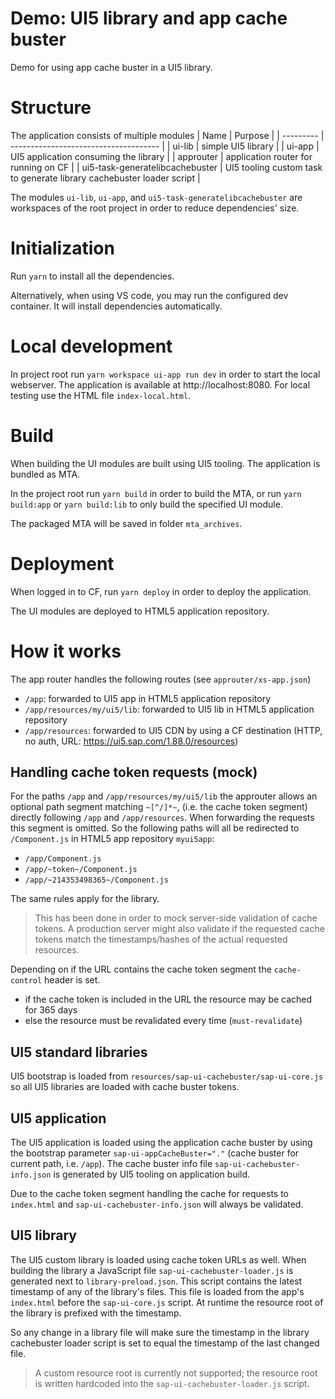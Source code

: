 # Demo: UI5 library and app cache buster

Demo for using app cache buster in a UI5 library.

# Structure

The application consists of multiple modules
| Name | Purpose |
| --------- | ------------------------------------- |
| ui-lib | simple UI5 library |
| ui-app | UI5 application consuming the library |
| approuter | application router for running on CF |
| ui5-task-generatelibcachebuster | UI5 tooling custom task to generate library cachebuster loader script |

The modules `ui-lib`, `ui-app`, and `ui5-task-generatelibcachebuster` are workspaces of the root project in order to reduce dependencies' size.

# Initialization

Run `yarn` to install all the dependencies.

Alternatively, when using VS code, you may run the configured dev container. It will install dependencies automatically.

# Local development

In project root run `yarn workspace ui-app run dev` in order to start the local webserver. The application is available at http://localhost:8080. For local testing use the HTML file `index-local.html`.

# Build

When building the UI modules are built using UI5 tooling. The application is bundled as MTA.

In the project root run `yarn build` in order to build the MTA, or run `yarn build:app` or `yarn build:lib` to only build the specified UI module.

The packaged MTA will be saved in folder `mta_archives`.

# Deployment

When logged in to CF, run `yarn deploy` in order to deploy the application.

The UI modules are deployed to HTML5 application repository.

# How it works

The app router handles the following routes (see `approuter/xs-app.json`)

-   `/app`: forwarded to UI5 app in HTML5 application repository
-   `/app/resources/my/ui5/lib`: forwarded to UI5 lib in HTML5 application repository
-   `/app/resources`: forwarded to UI5 CDN by using a CF destination (HTTP, no auth, URL: https://ui5.sap.com/1.88.0/resources)

## Handling cache token requests (mock)

For the paths `/app` and `/app/resources/my/ui5/lib` the approuter allows an optional path segment matching `~[^/]*~`, (i.e. the cache token segment) directly following `/app` and `/app/resources`. When forwarding the requests this segment is omitted. So the following paths will all be redirected to `/Component.js` in HTML5 app repository `myui5app`:

-   `/app/Component.js`
-   `/app/~token~/Component.js`
-   `/app/~214353498365~/Component.js`

The same rules apply for the library.

> This has been done in order to mock server-side validation of cache tokens. A production server might also validate if the requested cache tokens match the timestamps/hashes of the actual requested resources.

Depending on if the URL contains the cache token segment the `cache-control` header is set.

-   if the cache token is included in the URL the resource may be cached for 365 days
-   else the resource must be revalidated every time (`must-revalidate`)

## UI5 standard libraries

UI5 bootstrap is loaded from `resources/sap-ui-cachebuster/sap-ui-core.js` so all UI5 libraries are loaded with cache buster tokens.

## UI5 application

The UI5 application is loaded using the application cache buster by using the bootstrap parameter `sap-ui-appCacheBuster="."` (cache buster for current path, i.e. `/app`). The cache buster info file `sap-ui-cachebuster-info.json` is generated by UI5 tooling on application build.

Due to the cache token segment handling the cache for requests to `index.html` and `sap-ui-cachebuster-info.json` will always be validated.

## UI5 library

The UI5 custom library is loaded using cache token URLs as well. When building the library a JavaScript file `sap-ui-cachebuster-loader.js` is generated next to `library-preload.json`. This script contains the latest timestamp of any of the library's files. This file is loaded from the app's `index.html` before the `sap-ui-core.js` script. At runtime the resource root of the library is prefixed with the timestamp.

So any change in a library file will make sure the timestamp in the library cachebuster loader script is set to equal the timestamp of the last changed file.

> A custom resource root is currently not supported; the resource root is written hardcoded into the `sap-ui-cachebuster-loader.js` script.
